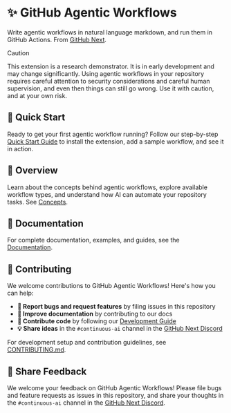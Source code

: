 # ✨ GitHub Agentic Workflows

Write agentic workflows in natural language markdown, and run them in GitHub Actions. From [GitHub Next](https://githubnext.com/).

> [!CAUTION]
> This extension is a research demonstrator. It is in early development and may change significantly. Using agentic workflows in your repository requires careful attention to security considerations and careful human supervision, and even then things can still go wrong. Use it with caution, and at your own risk.

## 🚀 Quick Start

Ready to get your first agentic workflow running? Follow our step-by-step [Quick Start Guide](docs/quick-start.md) to install the extension, add a sample workflow, and see it in action.

## 📖 Overview

Learn about the concepts behind agentic workflows, explore available workflow types, and understand how AI can automate your repository tasks. See [Concepts](docs/concepts.md).

## 📖 Documentation

For complete documentation, examples, and guides, see the [Documentation](docs/index.md).

## 🤝 Contributing

We welcome contributions to GitHub Agentic Workflows! Here's how you can help:

- **🐛 Report bugs and request features** by filing issues in this repository
- **📖 Improve documentation** by contributing to our docs
- **🔧 Contribute code** by following our [Development Guide](DEVGUIDE.md)
- **💡 Share ideas** in the `#continuous-ai` channel in the [GitHub Next Discord](https://gh.io/next-discord)

For development setup and contribution guidelines, see [CONTRIBUTING.md](CONTRIBUTING.md).

## 💬 Share Feedback

We welcome your feedback on GitHub Agentic Workflows! Please file bugs and feature requests as issues in this repository,
and share your thoughts in the `#continuous-ai` channel in the [GitHub Next Discord](https://gh.io/next-discord).

